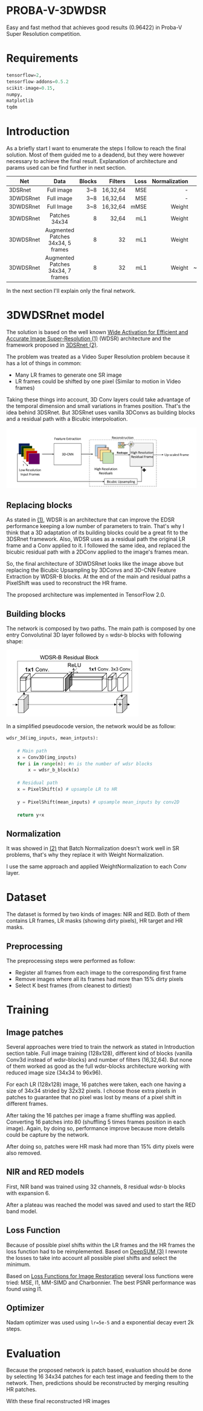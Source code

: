 # PROBA-V-3DWDSR
Easy and fast method that achieves good results (0.96422) in Proba-V Super Resolution competition.

# Requirements
```python
tensorflow=2,
tensorflow-addons=0.5.2 
scikit-image=0.15,
numpy,
matplotlib
tqdm
```

# Introduction
As a briefly start I want to enumerate the steps I follow to reach the final solution. Most of them guided me to a deadend, but they were however necessary to achieve the final result. Explanation of architecture and params used can be find further in next section.

| Net           | Data          | Blocks | Filters  | Loss | Normalization |Score |
| ------------- |:-------------:| -----:| -----:|-----:|-----:|-----:|
| 3DSRnet     | Full image | 3~8 |16,32,64  |MSE  | -  |~0.99  |
| 3DWDSRnet      | Full image      |   3~8 |16,32,64    |MSE    | -  |~0.99    |
| 3DWDSRnet | Full Image   | 3~8 |16,32,64  | mMSE  | Weight  |~0.98  |
| 3DWDSRnet | Patches 34x34  | 8 | 32,64  | mL1  | Weight  |~0.97  |
| 3DWDSRnet | Augmented Patches 34x34, 5 frames | 8 | 32  | mL1  | Weight  |~0.96  |
| 3DWDSRnet | Augmented Patches 34x34, 7 frames | 8 | 32  | mL1  | Weight  |~0.946  |



In the next section I'll explain only the final network.
 



# 3DWDSRnet model

The solution is based on the well known [Wide Activation for Efficient and Accurate Image Super-Resolution (1)](https://arxiv.org/abs/1808.08718) (WDSR) architecture and the framework proposed in [3DSRnet (2)](https://arxiv.org/abs/1812.09079).

The problem was treated as a Video Super Resolution problem because it has a lot of things in common:
- Many LR frames to generate one SR image
- LR frames could be shifted by one pixel  (Similar to motion in Video frames)

Taking these things into account, 3D Conv layers could take advantage of the temporal dimension and small variations in frames position. That's the idea behind 3DSRnet. But 3DSRnet uses vanilla 3DConvs as building blocks and a residual path with a Bicubic interpoloation.

![alt text](images/3DSRnet.png "3DSRnet framework. Image from original paper (2)")

## Replacing blocks
As stated in [(1)](https://arxiv.org/abs/1808.08718), WDSR is an architecture that can improve the EDSR performance keeping a low number of parameters to train. That's why I think that a 3D adaptation of its building blocks could be a great fit to the 3DSRnet framework. Also, WDSR uses as a residual path the original LR frame and a Conv applied to it. I followed the same idea, and replaced the bicubic residual path with a 2DConv applied to the image's frames mean. 

So, the final architecture of 3DWDSRnet looks like the image above but replacing the Bicubic Upsampling by 3DConvs and 3D-CNN Feature Extraction by WDSR-B blocks. At the end of the main and residual paths a PixelShift was used to reconstruct the HR frame.

The proposed architecture was implemented in TensorFlow 2.0.


## Building blocks

The network is composed by two paths. 
The main path is composed by one entry Convolutinal 3D layer followed by `n` wdsr-b blocks with following shape:

![alt text](images/wdsr-b-block.png "wdsr-b block from (2)")

In a simplified pseudocode version, the network would be as follow:

```python
wdsr_3d(img_inputs, mean_intputs):

    # Main path
    x = Conv3D(img_inputs)
    for i in range(n): #n is the number of wdsr blocks
        x = wdsr_b_block(x)
         
    # Residual path
    x = PixelShift(x) # upsample LR to HR 
   
    y = PixelShift(mean_inputs) # upsample mean_inputs by conv2D

    return y+x
```

## Normalization
It was showed in [(2)](https://arxiv.org/abs/1808.08718) that Batch Normalization doesn't work well in SR problems, that's why they replace it with Weight Normalization. 

I use the same approach and applied WeightNormalization to each Conv layer.


# Dataset

The dataset is formed by two kinds of images: NIR and RED. Both of them contains LR frames, LR masks (showing dirty pixels), HR target and HR masks.


## Preprocessing

The preprocessing steps were performed as follow:

- Register all frames from each image to the corresponding first frame
- Remove images where all its frames had more than 15% dirty pixels
- Select K best frames (from cleanest to dirtiest)

# Training

## Image patches
Several approaches were tried to train the network as stated in Introduction section table. Full image training (128x128), different kind of blocks (vanilla Conv3d instead of wdsr-blocks) and number of filters (16,32,64). But none of them worked as good as the full wdsr-blocks architecture working with reduced image size (34x34 to 96x96).

For each LR (128x128) image, 16 patches were taken, each one having a size of 34x34 strided by 32x32 pixels. I choose those extra pixels in patches to guarantee that no pixel was lost by means of a pixel shift in different frames. 

After taking the 16 patches per image a frame shuffling was applied. Converting 16 patches into 80 (shuffling 5 times frames position in each image). Again, by doing so, performance improve because more details could be capture by the network.

After doing so, patches were HR mask had more than 15% dirty pixels were also removed.

## NIR and RED models
First, NIR band was trained using 32 channels, 8 residual wdsr-b blocks with expansion 6. 

After a plateau was reached the model was saved and used to start the RED band model. 



## Loss Function
Because of possible pixel shifts within the LR frames and the HR frames the loss function had to be reimplemented. 
Based on [DeepSUM (3)](https://arxiv.org/abs/1907.06490) I rewrote the losses to take into account all possible pixel shifts and select the minimum.

Based on [Loss Functions for Image Restoration](https://arxiv.org/abs/1511.08861) several loss functions were tried: MSE, l1, MM-SIMD and Charbonnier. The best PSNR performance was found using l1. 

## Optimizer
Nadam optimizer was used using `lr=5e-5` and a exponential decay evert 2k steps.

# Evaluation

Because the proposed network is patch based, evaluation should be done by selecting 16 34x34 patches for each test image and feeding them to the network. Then, predictions should be reconstructed by merging resulting HR patches.

With these final reconstructed HR images  



